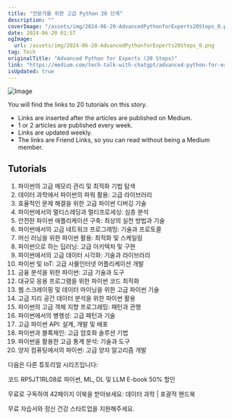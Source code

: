 ```yaml
---
title: "전문가를 위한 고급 Python 20 단계"
description: ""
coverImage: "/assets/img/2024-06-20-AdvancedPythonforExperts20Steps_0.png"
date: 2024-06-20 01:57
ogImage:
  url: /assets/img/2024-06-20-AdvancedPythonforExperts20Steps_0.png
tag: Tech
originalTitle: "Advanced Python for Experts (20 Steps)"
link: "https://medium.com/tech-talk-with-chatgpt/advanced-python-for-experts-20-steps-eb5039032467"
isUpdated: true
---
```


![Image](/assets/img/2024-06-20-AdvancedPythonforExperts20Steps_0.png)

You will find the links to 20 tutorials on this story.

- Links are inserted after the articles are published on Medium.
- 1 or 2 articles are published every week.
- Links are updated weekly.
- The links are Friend Links, so you can read without being a Medium member.

## Tutorials

<!-- seedividend - 사각형 -->

<ins class="adsbygoogle"
     style="display:block"
     data-ad-client="ca-pub-4877378276818686"
     data-ad-slot="1898504329"
     data-ad-format="auto"
     data-full-width-responsive="true"></ins>

<script>
     (adsbygoogle = window.adsbygoogle || []).push({});
</script>

1. 파이썬의 고급 메모리 관리 및 최적화 기법 탐색
2. 데이터 과학에서 파이썬의 파워 활용: 고급 라이브러리
3. 효율적인 문제 해결을 위한 고급 파이썬 디버깅 기술
4. 파이썬에서의 멀티스레딩과 멀티프로세싱: 심층 분석
5. 안전한 파이썬 애플리케이션 구축: 최상의 실천 방법과 기술
6. 파이썬에서의 고급 네트워크 프로그래밍: 기술과 프로토콜
7. 머신 러닝을 위한 파이썬 활용: 최적화 및 스케일링
8. 파이썬으로 하는 딥러닝: 고급 아키텍처 및 구현
9. 파이썬에서의 고급 데이터 시각화: 기술과 라이브러리
10. 파이썬 및 IoT: 고급 사물인터넷 어플리케이션 개발
11. 금융 분석을 위한 파이썬: 고급 기술과 도구
12. 대규모 응용 프로그램을 위한 파이썬 코드 최적화
13. 웹 스크레이핑 및 데이터 마이닝을 위한 고급 파이썬 기술
14. 고급 지리 공간 데이터 분석을 위한 파이썬 활용
15. 파이썬의 고급 객체 지향 프로그래밍: 패턴과 관행
16. 파이썬에서의 병행성: 고급 패턴과 기술
17. 고급 파이썬 API: 설계, 개발 및 배포
18. 파이썬과 블록체인: 고급 암호화 솔루션 기법
19. 파이썬을 활용한 고급 통계 분석: 기술과 도구
20. 양자 컴퓨팅에서의 파이썬: 고급 양자 알고리즘 개발

다음은 다른 튜토리얼 시리즈입니다:

코드 RP5JT1RL08로 파이썬, ML, DL 및 LLM E-book 50% 할인

무료로 구독하여 42페이지 이북을 받아보세요: 데이터 과학 | 포괄적 핸드북

<!-- seedividend - 사각형 -->

<ins class="adsbygoogle"
     style="display:block"
     data-ad-client="ca-pub-4877378276818686"
     data-ad-slot="1898504329"
     data-ad-format="auto"
     data-full-width-responsive="true"></ins>

<script>
     (adsbygoogle = window.adsbygoogle || []).push({});
</script>

무료 자습서와 정신 건강 스타트업을 지원해주세요.
